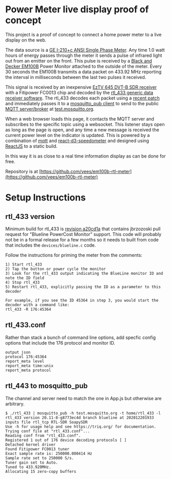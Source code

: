 # Power Meter live display proof of concept

This project is a proof of concept to connect a home power meter to a live display on the web.

The data source is a <a href="https://www.gegridsolutions.com/products/brochures/i210_family.pdf">GE I-210+c ANSI Single Phase Meter</a>. Any time 1.0 watt hours of energy passes through the meter it sends a pulse of infrared light out from an emitter on the front.  This pulse is received by a <a href="https://www.blackanddecker.com/product-repository/products/2015/02/01/00/15/em100b">Black and Decker EM100B</a> Power Monitor attached to the outside of the meter. Every 30 seconds the EM100B transmits a data packet on 433.92 MHz reporting the interval in milliseconds between the last two pulses it received.

This signal is received by an inexpensive <a href="https://www.amazon.com/EZCAP-EzTV-645-RTL2832U-FC0013-Digital/dp/B00IODM3DC/">EzTV 645 DVT-B SDR receiver</a> with a Fitipower FC0013 chip and decoded by the <a href="https://github.com/merbanan/rtl_433">rtl_433 generic data receiver software</a>. The rtl_433 decodes each packet using a <a href="https://github.com/jbrzozoski/rtl_433/commit/e04529c565591a6129098d4e3eb8b815c4feab72">recent patch</a> and immediately passes it to a <a href="https://mosquitto.org/man/mosquitto_pub-1.html">mosquitto_pub client</a> to send to the public <a href="https://mosquitto.org/">MQTT server/broker</a> at <a href="https://test.mosquitto.org/">test.mosquitto.org</a>.

When a web browser loads this page, it contacts the MQTT server and subscribes to the specific topic using a websocket. This listener stays open as long as the page is open, and any time a new message is received the current power level on the indicator is updated. This is powered by a combination of <a href="https://www.npmjs.com/package/mqtt">mqtt</a> and <a href="https://www.npmjs.com/package/react-d3-speedometer">react-d3-speedometer</a> and designed using <a href="https://reactjs.org/">ReactJS</a> to a static build.

In this way it is as close to a real time information display as can be done for free.

Repository is at [https://github.com/vees/em100b-rtl-meter](https://github.com/vees/em100b-rtl-meter)

# Setup Instructions

## rtl_433 version

Minimum build for rtl_433 is [revision a20cd1a](https://github.com/merbanan/rtl_433/commit/a20cd1a62caa52dad97e4a99f8373b2fba3986d9) that contains 
jbrzozoski pull request for "Blueline PowerCost Monitor" support. This code will probably not be in a formal release for a few months so it needs to built from code that includes the `devices/blueline.c` code.

Follow the instructions for priming the meter from the comments:

	1) Start rtl_433
	2) Tap the button or power cycle the monitor
	3) Look for the rtl_433 output indicating the BlueLine monitor ID and note the ID field
	4) Stop rtl_433
	5) Restart rtl_433, explicitly passing the ID as a parameter to this decoder

	For example, if you see the ID 45364 in step 3, you would start the decoder with a command like:
	rtl_433 -R 176:45364

## rtl_433.conf

Rather than stack a bunch of command line options, add specfic config options that include the 176 protocol and monitor ID.

	output json
	protocol 176:45364
	report_meta level
	report_meta time:unix
	report_meta protocol

## rtl_443 to mosquitto_pub

The channel and server need to match the one in App.js but otherwise are arbitrary.

	$ ./rtl_433 | mosquitto_pub -h test.mosquitto.org -t home/rtl_433 -l
	rtl_433 version 20.11-8-g8773ec4d branch blueline at 202012201933 inputs file rtl_tcp RTL-SDR SoapySDR
	Use -h for usage help and see https://triq.org/ for documentation.
	Trying conf file at "rtl_433.conf"...
	Reading conf from "rtl_433.conf".
	Registered 1 out of 176 device decoding protocols [ ]
	Detached kernel driver
	Found Fitipower FC0013 tuner
	Exact sample rate is: 250000.000414 Hz
	Sample rate set to 250000 S/s.
	Tuner gain set to Auto.
	Tuned to 433.920MHz.
	Allocating 15 zero-copy buffers

